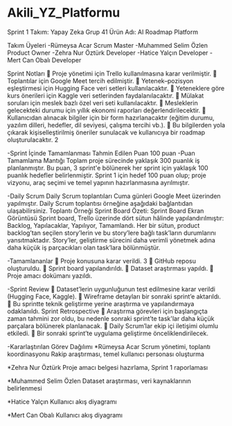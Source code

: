 # Akili_YZ_Platformu
Sprint 1
Takım: Yapay Zeka Grup 41
Ürün Adı: AI Roadmap Platform

Takım Üyeleri 
-Rümeysa Acar Scrum Master 
-Muhammed Selim Özlen Product Owner 
-Zehra Nur Öztürk Developer 
-Hatice Yalçın Developer 
-Mert Can Obalı Developer

Sprint Notları
 Proje yönetimi için Trello kullanılmasına karar verilmiştir.
 Toplantılar için Google Meet tercih edilmiştir.
 Yetenek–pozisyon eşleştirmesi için Hugging Face veri setleri kullanılacaktır.
 Yeteneklere göre kurs önerileri için Kaggle veri setlerinden faydalanılacaktır.
 Mülakat soruları için meslek bazlı özel veri seti kullanılacaktır.
 Mesleklerin gelecekteki durumu için yıllık ekonomi raporları değerlendirilecektir.
 Kullanıcıdan alınacak bilgiler için bir form hazırlanacaktır (eğitim durumu, yazılım dilleri, hedefler, dil seviyesi, çalışma tercihi vb.).
 Bu bilgilerden yola çıkarak kişiselleştirilmiş öneriler sunulacak ve kullanıcıya bir roadmap oluşturulacaktır.
2

-Sprint İçinde Tamamlanması Tahmin Edilen Puan
100 puan
-Puan Tamamlama Mantığı
Toplam proje sürecinde yaklaşık 300 puanlık iş planlanmıştır. Bu puan, 3 sprint'e bölünerek her sprint için yaklaşık 100 puanlık hedefler belirlenmiştir. Sprint 1 için hedef 100 puan olup; proje vizyonu, araç seçimi ve temel yapının hazırlanmasına ayrılmıştır.

-Daily Scrum
Daily Scrum toplantıları Cuma günleri Google Meet üzerinden yapılmıştır. Daily Scrum toplantısı örneğine aşağıdaki bağlantıdan ulaşabilirsiniz.
Toplantı Örneği
Sprint Board Özeti: Sprint Board Ekran Görüntüsü
Sprint board, Trello üzerinde dört sütun hâlinde yapılandırılmıştır: Backlog, Yapılacaklar, Yapılıyor, Tamamlandı. Her bir sütun, product backlog’tan seçilen story’lerin ve bu story’lere bağlı task’ların durumlarını yansıtmaktadır. Story’ler, geliştirme sürecini daha verimli yönetmek adına daha küçük iş parçacıkları olan task’lara bölünmüştür.

-Tamamlananlar
 Proje konusuna karar verildi.
3
 GitHub reposu oluşturuldu.
 Sprint board yapılandırıldı.
 Dataset araştırması yapıldı.
 Proje amacı dokümanı yazıldı.

-Sprint Review
 Dataset’lerin uygunluğunun test edilmesine karar verildi (Hugging Face, Kaggle).
 Wireframe detayları bir sonraki sprint’e aktarıldı.
 Bu sprintte teknik geliştirme yerine araştırma ve yapılandırmaya odaklanıldı.
Sprint Retrospective
 Araştırma görevleri için başlangıçta zaman tahmini zor oldu, bu nedenle sonraki sprint’te task'lar daha küçük parçalara bölünerek planlanacak.
 Daily Scrum’lar ekip içi iletişimi olumlu etkiledi.
 Bir sonraki sprint’te uygulama geliştirme önceliklendirilecek.

-Kararlaştırılan Görev Dağılımı
*Rümeysa Acar
Scrum yönetimi, toplantı koordinasyonu
Rakip araştırması, temel kullanıcı personası oluşturma

*Zehra Nur Öztürk
Proje amacı belgesi hazırlama, Sprint 1 raporlaması

*Muhammed Selim Özlen
Dataset araştırması, veri kaynaklarının belirlenmesi

*Hatice Yalçın
Kullanıcı akış diyagramı

*Mert Can Obalı
Kullanıcı akış diyagramı
